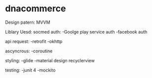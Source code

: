 # dnacommerce

Design patern: MVVM

Liblary Uesd: 
socmed auth:
-Goolge play service auth
-facebook auth

api request:
-retrofit
-okhttp

ascyncrous:
-coroutine

styling:
-glide
-material design
recyclerview

testing:
-junit 4
-mockito
